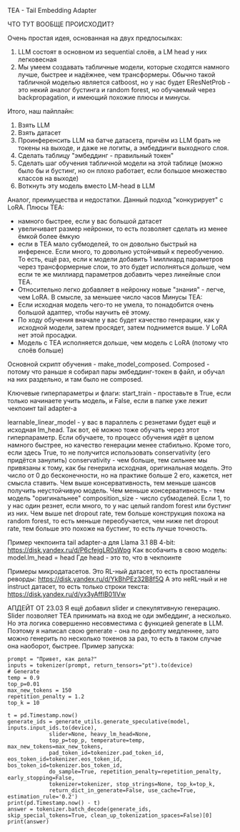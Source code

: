 TEA - Tail Embedding Adapter

ЧТО ТУТ ВООБЩЕ ПРОИСХОДИТ?

Очень простая идея, основанная на двух предпосылках:
1) LLM состоят в основном из sequential слоёв, а LM head у них легковесная
2) Мы умеем создавать табличные модели, которые сходятся намного лучше, быстрее и надёжнее, чем трансформеры. Обычно такой табличной моделью является catboost, но у нас будет EResNetProb - это некий аналог бустинга и random forest, но обучаемый через backpropagation, и имеющий похожие плюсы и минусы.

Итого, наш пайплайн:
1) Взять LLM
2) Взять датасет
3) Проинференсить LLM на батче датасета, причём из LLM брать не токены на выходе, и даже не логиты, а эмбеддинги выходного слоя.
4) Сделать таблицу "эмбеддинг - правильный токен"
5) Сделать шаг обучения табличной модели на этой таблице (можно было бы и бустинг, но он плохо работает, если большое множество классов на выходе)
6) Воткнуть эту модель вместо LM-head в LLM


Аналог, преимущества и недостатки.
Данный подход "конкурирует" с LoRA.
Плюсы TEA:
- намного быстрее, если у вас большой датасет
- увеличивает размер нейронки, то есть позволяет сделать из менее ёмкой более ёмкую
- если в TEA мало субмоделей, то он довольно быстрый на инференсе. Если много, то довольно устойчивый к переобучению. То есть, ещё раз, если к модели добавить 1 миллиард параметров через трансформерные слои, то это будет исполняться дольше, чем если те же миллиард параметров добавить через линейные слои TEA.
- Относительно легко добавляет в нейронку новые "знания" - легче, чем LoRA. В смысле, за меньшее число часов
Минусы TEA:
- Если исходная модель чего-то не умела, то понадобится очень большой адаптер, чтобы научить её этому.
- По ходу обучения вначале у вас будет качество генерации, как у исходной модели, затем просядет, затем поднимется выше. У LoRA нет этой просадки.
- Модель с TEA исполняется дольше, чем модель с LoRA (потому что слоёв больше)



Основной скрипт обучения - make_model_composed. Composed - потому что раньше я собирал пары эмбеддинг-токен в файл, и обучал на них раздельно, и там было не composed.

Ключевые гиперпараметры и флаги:
start_train - проставьте в True, если только начинаете учить модель, и False, если в папке уже лежит чекпоинт tail adapter-а

learnable_linear_model - у вас в параллель с резнетами будет ещё и исходная lm_head. Так вот, её можно тоже обучать через этот гиперпараметр. Если обучаете, то процесс обучения идёт в целом намного быстрее, но качество генерации менее стабильно. Кроме того, если здесь True, то не получится использовать conservativity (его придётся занулить)
conservativity - чем больше, тем сильнее мы привязаны к тому, как бы генерила исходная, оригинальная модель. Это число от 0 до бесконечности, но на практике больше 2 его, кажется, нет смысла ставить. Чем выше консервативность, тем меньше шансов получить неустойчивую модель. Чем меньше консервативность - тем модель "оригинальнее"
composition_size - число субмоделей. Если 1, то у нас один резнет, если много, то у нас целый random forest или бустинг из них. Чем выше net dropout rate, тем больше конструкция похожа на random forest, то есть меньше переобучается, чем ниже net dropout rate, тем больше это похоже на бустинг, то есть лучше точность.

Пример чекпоинта tail adapter-а для Llama 3.1 8B 4-bit:
https://disk.yandex.ru/d/P6cfejgLR0sWpg
Как всобачить в свою модель: 
model.lm_head = head
Где head - это то, что в чекпоинте

Примеры микродатасетов.
Это RL-ный датасет, то есть проставлены реворды: https://disk.yandex.ru/d/YkBhPEz32B8f5Q
А это неRL-ный и не instruct датасет, то есть только строки текста: https://disk.yandex.ru/d/yx3yAffIB01lVw


АПДЕЙТ ОТ 23.03
Я ещё добавил slider и спекулятивную генерацию. Slider позволяет TEA принимать на вход не оди эмбеддинг, а несколько.
Но эта логика совершенно несовместима с функцией generate в LLM. Поэтому я написал свою generate - она по дефолту медленнее, зато можно генерить по несколько токенов за раз, то есть в таком случае она наоборот, быстрее. Пример запуска:
```
prompt = "Привет, как дела?"
inputs = tokenizer(prompt, return_tensors="pt").to(device)
# Generate
temp = 0.9
top_p=0.01
max_new_tokens = 150
repetition_penalty = 1.2
top_k = 10

t = pd.Timestamp.now()
generate_ids = generate_utils.generate_speculative(model, inputs.input_ids.to(device), 
             slider=None, heavy_lm_head=None,
             top_p=top_p, temperature=temp, max_new_tokens=max_new_tokens, 
             pad_token_id=tokenizer.pad_token_id, eos_token_id=tokenizer.eos_token_id, bos_token_id=tokenizer.bos_token_id, 
             do_sample=True, repetition_penalty=repetition_penalty, early_stopping=False, 
             tokenizer=tokenizer, stop_strings=None, top_k=top_k, 
             return_dict_in_generate=False, use_cache=True, estimation_rule='0.2')
print(pd.Timestamp.now() - t)
answer = tokenizer.batch_decode(generate_ids, skip_special_tokens=True, clean_up_tokenization_spaces=False)[0]
print(answer)
```
